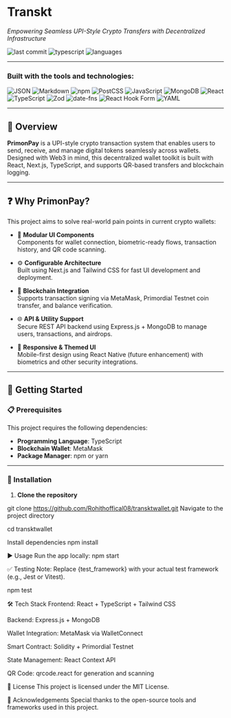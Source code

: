# Transkt

_Empowering Seamless UPI-Style Crypto Transfers with Decentralized Infrastructure_

![last commit](https://img.shields.io/github/last-commit/SanthoshKumar-Official/primonpay?style=flat-square)
![typescript](https://img.shields.io/badge/typescript-98%25-blue?style=flat-square)
![languages](https://img.shields.io/github/languages/count/SanthoshKumar-Official/primonpay?style=flat-square)

---

### Built with the tools and technologies:

![JSON](https://img.shields.io/badge/-JSON-black?style=flat-square)
![Markdown](https://img.shields.io/badge/-Markdown-black?style=flat-square)
![npm](https://img.shields.io/badge/-npm-red?style=flat-square)
![PostCSS](https://img.shields.io/badge/-PostCSS-orange?style=flat-square)
![JavaScript](https://img.shields.io/badge/-JavaScript-yellow?style=flat-square)
![MongoDB](https://img.shields.io/badge/-MongoDB-green?style=flat-square)
![React](https://img.shields.io/badge/-React-61DAFB?style=flat-square)
![TypeScript](https://img.shields.io/badge/-TypeScript-blue?style=flat-square)
![Zod](https://img.shields.io/badge/-Zod-purple?style=flat-square)
![date-fns](https://img.shields.io/badge/-datefns-pink?style=flat-square)
![React Hook Form](https://img.shields.io/badge/-React_Hook_Form-ff69b4?style=flat-square)
![YAML](https://img.shields.io/badge/-YAML-maroon?style=flat-square)

---

## 📌 Overview

**PrimonPay** is a UPI-style crypto transaction system that enables users to send, receive, and manage digital tokens seamlessly across wallets. Designed with Web3 in mind, this decentralized wallet toolkit is built with React, Next.js, TypeScript, and supports QR-based transfers and blockchain logging.

---

## ❓ Why PrimonPay?

This project aims to solve real-world pain points in current crypto wallets:

- 🧩 **Modular UI Components**  
  Components for wallet connection, biometric-ready flows, transaction history, and QR code scanning.

- ⚙️ **Configurable Architecture**  
  Built using Next.js and Tailwind CSS for fast UI development and deployment.

- 🔗 **Blockchain Integration**  
  Supports transaction signing via MetaMask, Primordial Testnet coin transfer, and balance verification.

- 🌐 **API & Utility Support**  
  Secure REST API backend using Express.js + MongoDB to manage users, transactions, and airdrops.

- 🎨 **Responsive & Themed UI**  
  Mobile-first design using React Native (future enhancement) with biometrics and other security integrations.

---

## 🚀 Getting Started

### 📋 Prerequisites

This project requires the following dependencies:

- **Programming Language**: TypeScript  
- **Blockchain Wallet**: MetaMask  
- **Package Manager**: npm or yarn  

---

### 🔧 Installation

1. **Clone the repository**


git clone https://github.com/Rohithoffical08/transktwallet.git
Navigate to the project directory

cd transktwallet

Install dependencies
npm install

▶️ Usage
Run the app locally:
npm start

✅ Testing
Note: Replace {test_framework} with your actual test framework (e.g., Jest or Vitest).

npm test

🛠 Tech Stack
Frontend: React + TypeScript + Tailwind CSS

Backend: Express.js + MongoDB

Wallet Integration: MetaMask via WalletConnect

Smart Contract: Solidity + Primordial Testnet

State Management: React Context API

QR Code: qrcode.react for generation and scanning

📄 License
This project is licensed under the MIT License.

🙌 Acknowledgements
Special thanks to the open-source tools and frameworks used in this project.
